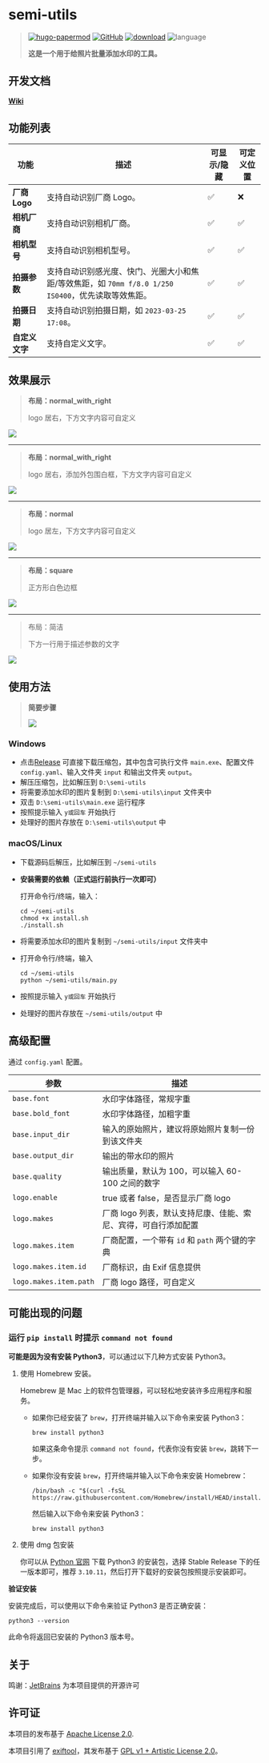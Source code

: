 # semi-utils

> [![hugo-papermod](https://img.shields.io/badge/Semi--Utils-@LeslieVan-red)](https://github.com/leslievan/semi-utils)
> [![GitHub](https://img.shields.io/github/license/leslievan/semi-utils)](https://github.com/leslievan/semi-utils/blob/master/LICENSE)
> [![download](https://img.shields.io/github/v/release/leslievan/semi-utils)](https://github.com/leslievan/semi-utils/releases)
> ![language](https://img.shields.io/github/languages/top/leslievan/semi-utils?color=orange)
>
> **这是一个用于给照片批量添加水印的工具。**

## 开发文档

**[Wiki](../../wiki)**

## 功能列表

| 功能          | 描述                                                              | 可显示/隐藏             | 可定义位置              |
|-------------|-----------------------------------------------------------------|--------------------|--------------------|
| **厂商 Logo** | 支持自动识别厂商 Logo。                                                  | :white_check_mark: | :x:                |
| **相机厂商**    | 支持自动识别相机厂商。                                                     | :white_check_mark: | :white_check_mark: |
| **相机型号**    | 支持自动识别相机型号。                                                     | :white_check_mark: | :white_check_mark: |
| **拍摄参数**    | 支持自动识别感光度、快门、光圈大小和焦距/等效焦距，如 `70mm f/8.0 1/250 IS0400`，优先读取等效焦距。 | :white_check_mark: | :white_check_mark: |
| **拍摄日期**    | 支持自动识别拍摄日期，如 `2023-03-25 17:08`。                                | :white_check_mark: | :white_check_mark: |
| **自定义文字**   | 支持自定义文字。                                                        | :white_check_mark: | :white_check_mark: |

## 效果展示

> **布局：normal_with_right**
>
> logo 居右，下方文字内容可自定义

![](images/1-right.jpg)

---

> **布局：normal_with_right**
>
> logo 居右，添加外包围白框，下方文字内容可自定义

![](images/1-right-margin.jpg)

---

> **布局：normal**
>
> logo 居左，下方文字内容可自定义

![](images/1-left.jpg)

---

> **布局：square**
>
> 正方形白色边框

![](images/1-square.jpg)

---

>布局：简洁
>
>下方一行用于描述参数的文字

![](images/1-simple.jpeg)

## 使用方法

> **简要步骤**
>
> ![](images/steps.png)

### Windows

- 点击[Release](https://github.com/leslievan/semi-utils/releases) 可直接下载压缩包，其中包含可执行文件 `main.exe`、配置文件 `config.yaml`、输入文件夹 `input` 和输出文件夹 `output`。
- 解压压缩包，比如解压到 `D:\semi-utils`
- 将需要添加水印的图片复制到 `D:\semi-utils\input` 文件夹中
- 双击 `D:\semi-utils\main.exe` 运行程序
- 按照提示输入 `y或回车` 开始执行
- 处理好的图片存放在 `D:\semi-utils\output` 中

### macOS/Linux

- 下载源码后解压，比如解压到 `~/semi-utils`

- **安装需要的依赖（正式运行前执行一次即可）**

   打开命令行/终端，输入：

   ```shell
   cd ~/semi-utils
   chmod +x install.sh
   ./install.sh
   ```

- 将需要添加水印的图片复制到 `~/semi-utils/input` 文件夹中

- 打开命令行/终端，输入

   ```shell
   cd ~/semi-utils
   python ~/semi-utils/main.py
   ```

- 按照提示输入 `y或回车` 开始执行

- 处理好的图片存放在 `~/semi-utils/output` 中

## 高级配置

通过 `config.yaml` 配置。

| 参数                     | 描述                                 |
|------------------------|------------------------------------|
| `base.font`            | 水印字体路径，常规字重                        |
| `base.bold_font`       | 水印字体路径，加粗字重                        |
| `base.input_dir`       | 输入的原始照片，建议将原始照片复制一份到该文件夹           |
| `base.output_dir`      | 输出的带水印的照片                          |
| `base.quality`         | 输出质量，默认为 100，可以输入 60-100 之间的数字     |
| `logo.enable`          | true 或者 false，是否显示厂商 logo          |
| `logo.makes`           | 厂商 logo 列表，默认支持尼康、佳能、索尼、宾得，可自行添加配置 |
| `logo.makes.item`      | 厂商配置，一个带有 `id` 和 `path` 两个键的字典     |
| `logo.makes.item.id`   | 厂商标识，由 Exif 信息提供                   |
| `logo.makes.item.path` | 厂商 logo 路径，可自定义                    |

## 可能出现的问题

### 运行 `pip install` 时提示 `command not found`

**可能是因为没有安装 Python3**，可以通过以下几种方式安装 Python3。

1. 使用 Homebrew 安装。

   Homebrew 是 Mac 上的软件包管理器，可以轻松地安装许多应用程序和服务。

   - 如果你已经安装了 `brew`，打开终端并输入以下命令来安装 Python3：

     ```shell
     brew install python3
     ```

     如果这条命令提示 `command not found`，代表你没有安装 `brew`，跳转下一步。

    - 如果你没有安装 `brew`，打开终端并输入以下命令来安装 Homebrew：

      ```shell
      /bin/bash -c "$(curl -fsSL https://raw.githubusercontent.com/Homebrew/install/HEAD/install.sh)"
      ```

      然后输入以下命令来安装 Python3：

      ```shell
      brew install python3
      ```

2. 使用 dmg 包安装

   你可以从 [Python 官网](https://www.python.org/downloads/macos/) 下载 Python3 的安装包，选择 Stable Release 下的任一版本即可，推荐 `3.10.11`，然后打开下载好的安装包按照提示安装即可。

**验证安装**

安装完成后，可以使用以下命令来验证 Python3 是否正确安装：

```shell
python3 --version
```

此命令将返回已安装的 Python3 版本号。

## 关于

鸣谢：[JetBrains](https://jb.gg/OpenSourceSupport) 为本项目提供的开源许可

## 许可证

本项目的发布基于 [Apache License 2.0](LICENSE).

本项目引用了 [exiftool](https://exiftool.org/)，其发布基于 [GPL v1 + Artistic License 2.0](https://exiftool.org/#license)。

